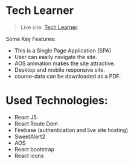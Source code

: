# Tech Learner

> Live site: [Tech Learner](https://tech-learner-a4401.firebaseapp.com/).

Some Key Features:

* This is a Single Page Application (SPA)
* User can easily navigate the site.
* AOS animation makes the site attractive.
* Desktop and mobile responsive site.
* course-data can be downloaded as a PDF.

# Used Technologies:
* React JS
* React Route Dom
* Firebase (authentication and live site hosting)
* SweetAlert2
* AOS
* React bootstrap
* React icons
